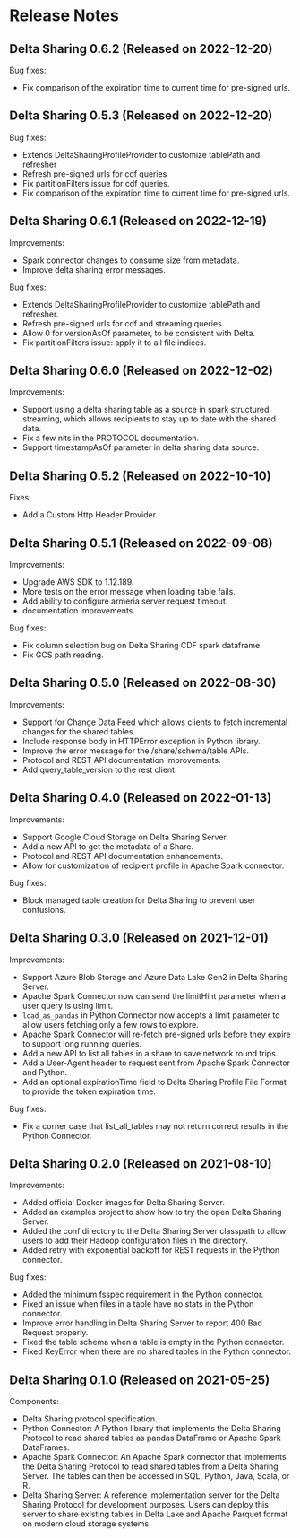 # Release Notes

## Delta Sharing 0.6.2 (Released on 2022-12-20)
Bug fixes:
- Fix comparison of the expiration time to current time for pre-signed urls.


## Delta Sharing 0.5.3 (Released on 2022-12-20)
Bug fixes:
- Extends DeltaSharingProfileProvider to customize tablePath and refresher
- Refresh pre-signed urls for cdf queries
- Fix partitionFilters issue for cdf queries.
- Fix comparison of the expiration time to current time for pre-signed urls.


## Delta Sharing 0.6.1 (Released on 2022-12-19)
Improvements:
- Spark connector changes to consume size from metadata.
- Improve delta sharing error messages.

Bug fixes:
- Extends DeltaSharingProfileProvider to customize tablePath and refresher.
- Refresh pre-signed urls for cdf and streaming queries.
- Allow 0 for versionAsOf parameter, to be consistent with Delta.
- Fix partitionFilters issue: apply it to all file indices.

## Delta Sharing 0.6.0 (Released on 2022-12-02)
Improvements:
- Support using a delta sharing table as a source in spark structured streaming, which allows recipients to stay up to date with the shared data.
- Fix a few nits in the PROTOCOL documentation.
- Support timestampAsOf parameter in delta sharing data source.

## Delta Sharing 0.5.2 (Released on 2022-10-10)
Fixes:
- Add a Custom Http Header Provider.

## Delta Sharing 0.5.1 (Released on 2022-09-08)
Improvements:
- Upgrade AWS SDK to 1.12.189.
- More tests on the error message when loading table fails.
- Add ability to configure armeria server request timeout.
- documentation improvements.

Bug fixes:
- Fix column selection bug on Delta Sharing CDF spark dataframe.
- Fix GCS path reading.

## Delta Sharing 0.5.0 (Released on 2022-08-30)
Improvements:
- Support for Change Data Feed which allows clients to fetch incremental changes for the shared tables.
- Include response body in HTTPError exception in Python library.
- Improve the error message for the /share/schema/table APIs.
- Protocol and REST API documentation improvements.
- Add query_table_version to the rest client.

## Delta Sharing 0.4.0 (Released on 2022-01-13)
Improvements:
- Support Google Cloud Storage on Delta Sharing Server.
- Add a new API to get the metadata of a Share.
- Protocol and REST API documentation enhancements.
- Allow for customization of recipient profile in Apache Spark connector.
  
Bug fixes:
- Block managed table creation for Delta Sharing to prevent user confusions.

## Delta Sharing 0.3.0 (Released on 2021-12-01)
Improvements:
- Support Azure Blob Storage and Azure Data Lake Gen2 in Delta Sharing Server.
- Apache Spark Connector now can send the limitHint parameter when a user query is using limit.
- `load_as_pandas` in Python Connector now accepts a limit parameter to allow users fetching only a few rows to explore.
- Apache Spark Connector will re-fetch pre-signed urls before they expire to support long running queries.
- Add a new API to list all tables in a share to save network round trips.
- Add a User-Agent header to request sent from Apache Spark Connector and Python.
- Add an optional expirationTime field to Delta Sharing Profile File Format to provide the token expiration time.

Bug fixes:
- Fix a corner case that list_all_tables may not return correct results in the Python Connector.

## Delta Sharing 0.2.0 (Released on 2021-08-10)
Improvements:
- Added official Docker images for Delta Sharing Server.
- Added an examples project to show how to try the open Delta Sharing Server.
- Added the conf directory to the Delta Sharing Server classpath to allow users to add their Hadoop configuration files in the directory.
- Added retry with exponential backoff for REST requests in the Python connector.

Bug fixes:
- Added the minimum fsspec requirement in the Python connector.
- Fixed an issue when files in a table have no stats in the Python connector.
- Improve error handling in Delta Sharing Server to report 400 Bad Request properly.
- Fixed the table schema when a table is empty in the Python connector.
- Fixed KeyError when there are no shared tables in the Python connector.

## Delta Sharing 0.1.0 (Released on 2021-05-25)
Components:
- Delta Sharing protocol specification.
- Python Connector: A Python library that implements the Delta Sharing Protocol to read shared tables as pandas DataFrame or Apache Spark DataFrames.
- Apache Spark Connector: An Apache Spark connector that implements the Delta Sharing Protocol to read shared tables from a Delta Sharing Server. The tables can then be accessed in SQL, Python, Java, Scala, or R.
- Delta Sharing Server: A reference implementation server for the Delta Sharing Protocol for development purposes. Users can deploy this server to share existing tables in Delta Lake and Apache Parquet format on modern cloud storage systems.